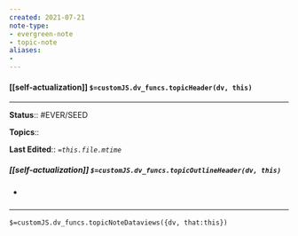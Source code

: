 ```yaml
---
created: 2021-07-21
note-type: 
- evergreen-note
- topic-note
aliases:
- 
---
```

 
#### [[self-actualization]] `$=customJS.dv_funcs.topicHeader(dv, this)`
---


**Status**:: #EVER/SEED 

**Topics**::  

**Last Edited**:: *`=this.file.mtime`*

##### [[self-actualization]] `$=customJS.dv_funcs.topicOutlineHeader(dv, this)`
- 

### <hr class="dataviews"/>

`$=customJS.dv_funcs.topicNoteDataviews({dv, that:this})`



